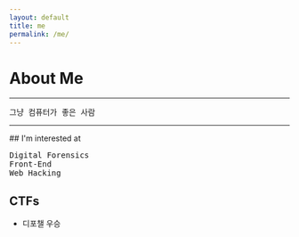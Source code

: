 ```yaml
---
layout: default
title: me
permalink: /me/
---
```


# About Me

<hr>
<pre>
그냥 컴퓨터가 좋은 사람⠀⠀⠀⠀⠀⠀⠀⠀⠀
</pre>
<hr/>
## I'm interested at

<pre>
Digital Forensics
Front-End
Web Hacking
</pre>

## CTFs

- 디포챌 우승
